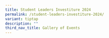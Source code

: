 ```yaml
---
title: Student Leaders Investiture 2024
permalink: /student-leaders-investiture-2024/
variant: tiptap
description: ""
third_nav_title: Gallery of Events
---
```

